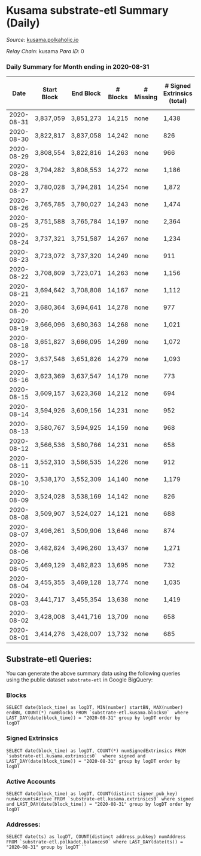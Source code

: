 # Kusama substrate-etl Summary (Daily)

_Source_: [kusama.polkaholic.io](https://kusama.polkaholic.io)

*Relay Chain*: kusama
*Para ID*: 0



### Daily Summary for Month ending in 2020-08-31


| Date | Start Block | End Block | # Blocks | # Missing | # Signed Extrinsics (total) | # Active Accounts | # Addresses with Balances | # Events | # Transfers | # XCM Transfers In | # XCM Transfers Out |
| ---- | ----------- | --------- | -------- | --------- | --------------------------- | ----------------- | ------------------------- | -------- | ----------- | ------------------ | ------------------- |
| 2020-08-31 | 3,837,059 | 3,851,273 | 14,215 | none  | 1,438 | 657 | 17,828 | 80,706 | 542 ($259,746,109.97) |   |   |
| 2020-08-30 | 3,822,817 | 3,837,058 | 14,242 | none  | 826 | 467 |  | 72,513 | 267 ($16,469,239.73) |   |   |
| 2020-08-29 | 3,808,554 | 3,822,816 | 14,263 | none  | 966 | 462 |  | 67,420 | 367 ($37,443,717.08) |   |   |
| 2020-08-28 | 3,794,282 | 3,808,553 | 14,272 | none  | 1,186 | 663 |  | 77,360 | 392 ($17,488,532.40) |   |   |
| 2020-08-27 | 3,780,028 | 3,794,281 | 14,254 | none  | 1,872 | 812 |  | 71,113 | 802 ($52,629,424.50) |   |   |
| 2020-08-26 | 3,765,785 | 3,780,027 | 14,243 | none  | 1,474 | 720 |  | 80,601 | 626 ($92,713,606.80) |   |   |
| 2020-08-25 | 3,751,588 | 3,765,784 | 14,197 | none  | 2,364 | 1,064 |  | 77,011 | 1,134 ($117,066,373.31) |   |   |
| 2020-08-24 | 3,737,321 | 3,751,587 | 14,267 | none  | 1,234 | 697 |  | 70,474 | 541 ($54,863,039.56) |   |   |
| 2020-08-23 | 3,723,072 | 3,737,320 | 14,249 | none  | 911 | 514 |  | 66,823 | 309 ($18,722,373.35) |   |   |
| 2020-08-22 | 3,708,809 | 3,723,071 | 14,263 | none  | 1,156 | 666 |  | 71,049 | 418 ($65,073,660.73) |   |   |
| 2020-08-21 | 3,694,642 | 3,708,808 | 14,167 | none  | 1,112 | 555 |  | 70,468 | 508 ($48,339,598.18) |   |   |
| 2020-08-20 | 3,680,364 | 3,694,641 | 14,278 | none  | 977 | 506 |  | 65,574 | 319 ($35,276,127.35) |   |   |
| 2020-08-19 | 3,666,096 | 3,680,363 | 14,268 | none  | 1,021 | 517 |  | 69,589 | 448 ($37,872,856.46) |   |   |
| 2020-08-18 | 3,651,827 | 3,666,095 | 14,269 | none  | 1,072 | 578 |  | 71,085 | 412 ($39,845,607.45) |   |   |
| 2020-08-17 | 3,637,548 | 3,651,826 | 14,279 | none  | 1,093 | 486 |  | 73,825 | 336 ($30,957,751.88) |   |   |
| 2020-08-16 | 3,623,369 | 3,637,547 | 14,179 | none  | 773 | 404 |  | 62,239 | 292 ($13,033,111.78) |   |   |
| 2020-08-15 | 3,609,157 | 3,623,368 | 14,212 | none  | 694 | 348 |  | 62,921 | 218 ($18,801,877.28) |   |   |
| 2020-08-14 | 3,594,926 | 3,609,156 | 14,231 | none  | 952 | 483 |  | 62,623 | 344 ($11,139,243.56) |   |   |
| 2020-08-13 | 3,580,767 | 3,594,925 | 14,159 | none  | 968 | 519 |  | 71,697 | 252 ($22,946,662.66) |   |   |
| 2020-08-12 | 3,566,536 | 3,580,766 | 14,231 | none  | 658 | 323 |  | 61,339 | 257 ($15,252,052.69) |   |   |
| 2020-08-11 | 3,552,310 | 3,566,535 | 14,226 | none  | 912 | 434 |  | 63,509 | 360 ($28,713,644.93) |   |   |
| 2020-08-10 | 3,538,170 | 3,552,309 | 14,140 | none  | 1,179 | 644 |  | 68,092 | 523 ($78,842,569.34) |   |   |
| 2020-08-09 | 3,524,028 | 3,538,169 | 14,142 | none  | 826 | 408 |  | 61,378 | 303 ($12,855,368.12) |   |   |
| 2020-08-08 | 3,509,907 | 3,524,027 | 14,121 | none  | 688 | 362 |  | 61,349 | 277 ($5,371,708.95) |   |   |
| 2020-08-07 | 3,496,261 | 3,509,906 | 13,646 | none  | 874 | 416 |  | 61,504 | 344 ($14,843,613.72) |   |   |
| 2020-08-06 | 3,482,824 | 3,496,260 | 13,437 | none  | 1,271 | 607 |  | 62,088 | 656 ($38,782,135.10) |   |   |
| 2020-08-05 | 3,469,129 | 3,482,823 | 13,695 | none  | 732 | 336 |  | 60,527 | 276 ($14,201,084.03) |   |   |
| 2020-08-04 | 3,455,355 | 3,469,128 | 13,774 | none  | 1,035 | 493 |  | 67,972 | 267 ($31,534,501.49) |   |   |
| 2020-08-03 | 3,441,717 | 3,455,354 | 13,638 | none  | 1,419 | 507 |  | 70,724 | 399 ($41,921,888.90) |   |   |
| 2020-08-02 | 3,428,008 | 3,441,716 | 13,709 | none  | 658 | 347 |  | 59,564 | 283 ($20,639,929.71) |   |   |
| 2020-08-01 | 3,414,276 | 3,428,007 | 13,732 | none  | 685 | 372 |  | 58,109 | 265 ($23,336,075.62) |   |   |

## Substrate-etl Queries:
You can generate the above summary data using the following queries using the public dataset `substrate-etl` in Google BigQuery:


### Blocks
```
SELECT date(block_time) as logDT, MIN(number) startBN, MAX(number) endBN, COUNT(*) numBlocks FROM `substrate-etl.kusama.blocks0`  where LAST_DAY(date(block_time)) = "2020-08-31" group by logDT order by logDT
```


### Signed Extrinsics
```
SELECT date(block_time) as logDT, COUNT(*) numSignedExtrinsics FROM `substrate-etl.kusama.extrinsics0`  where signed and LAST_DAY(date(block_time)) = "2020-08-31" group by logDT order by logDT
```


### Active Accounts
```
SELECT date(block_time) as logDT, COUNT(distinct signer_pub_key) numAccountsActive FROM `substrate-etl.kusama.extrinsics0` where signed and LAST_DAY(date(block_time)) = "2020-08-31" group by logDT order by logDT
```


### Addresses:
```
SELECT date(ts) as logDT, COUNT(distinct address_pubkey) numAddress FROM `substrate-etl.polkadot.balances0` where LAST_DAY(date(ts)) = "2020-08-31" group by logDT```

